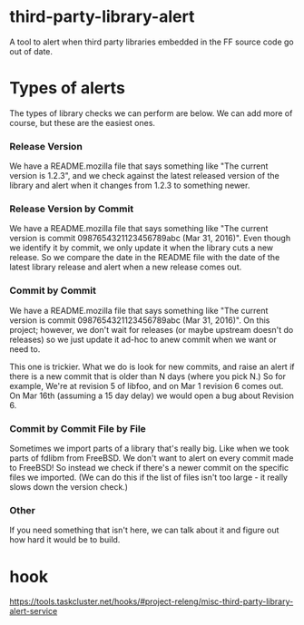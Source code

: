 # third-party-library-alert
A tool to alert when third party libraries embedded in the FF source code go out of date.

# Types of alerts

The types of library checks we can perform are below. We can add more of course, but these are the easiest ones.

### Release Version

We have a README.mozilla file that says something like "The current version is 1.2.3", and we check against the latest released version of the library and alert when it changes from 1.2.3 to something newer.

### Release Version by Commit

We have a README.mozilla file that says something like "The current version is commit 0987654321123456789abc (Mar 31, 2016)". Even though we identify it by commit, we only update it when the library cuts a new release. So we compare the date in the README file with the date of the latest library release and alert when a new release comes out.

### Commit by Commit

We have a README.mozilla file that says something like "The current version is commit 0987654321123456789abc (Mar 31, 2016)". On this project; however, we don't wait for releases (or maybe upstream doesn't do releases) so we just update it ad-hoc to anew commit when we want or need to.

This one is trickier. What we do is look for new commits, and raise an alert if there is a new commit that is older than N days (where you pick N.) So for example, We're at revision 5 of libfoo, and on Mar 1 revision 6 comes out. On Mar 16th (assuming a 15 day delay) we would open a bug about Revision 6. 

### Commit by Commit File by File

Sometimes we import parts of a library that's really big. Like when we took parts of fdlibm from FreeBSD. We don't want to alert on every commit made to FreeBSD! So instead we check if there's a newer commit on the specific files we imported.  (We can do this if the list of files isn't too large - it really slows down the version check.)

### Other

If you need something that isn't here, we can talk about it and figure out how hard it would be to build.

# hook

https://tools.taskcluster.net/hooks/#project-releng/misc-third-party-library-alert-service
